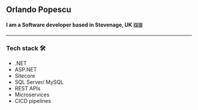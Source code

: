 ## Orlando Popescu 

#### I am a Software developer based in Stevenage, UK :uk:
--------------- 
### Tech stack :hammer_and_wrench:
* .NET
* ASP.NET
* Sitecore
* SQL Server/ MySQL
* REST APIs
* Microservices
* CICD pipelines


<!--
**orlando-popescu/orlando-popescu** is a ✨ _special_ ✨ repository because its `README.md` (this file) appears on your GitHub profile.

Here are some ideas to get you started:

- 🔭 I’m currently working on ...
- 🌱 I’m currently learning ...
- 👯 I’m looking to collaborate on ...
- 🤔 I’m looking for help with ...
- 💬 Ask me about ...
- 📫 How to reach me: ...
- 😄 Pronouns: ...
- ⚡ Fun fact: ...
-->
